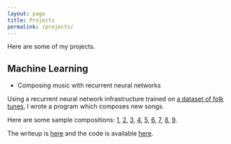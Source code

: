 ```yaml
---
layout: page
title: Projects
permalink: /projects/
---
```

Here are some of my projects.


## Machine Learning
<a name="rnn"></a>
*   Composing music with recurrent neural networks

Using a recurrent neural network infrastructure trained on [a dataset of folk tunes](https://github.com/jukedeck/nottingham-dataset), I wrote a program which composes new songs. 

Here are some sample compositions: [1](/assets/mp3/song2.mp3), [2](/assets/mp3/song4.mp3), [3](/assets/mp3/song5.mp3), [4](/assets/mp3/song6.mp3), [5](/assets/mp3/song7.mp3), [6](/assets/mp3/song8.mp3), [7](/assets/mp3/song10.mp3), [8](/assets/mp3/song11.mp3), [9](/assets/mp3/song12.mp3).

The writeup is [here](/assets/mp3/song11.mp3) and the code is available [here](/assets/mp3/song11.mp3).
